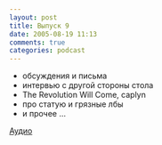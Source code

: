 ```yaml
---
layout: post
title: Выпуск 9
date: 2005-08-19 11:13
comments: true
categories: podcast
---
```


- обсуждения и письма
- интервью с другой стороны стола
- The Revolution Will Come, caplyn
- про статую и грязные лбы
- и прочее ...

[Аудио](https://podcast.umputun.com/media/ump_podcast9.mp3)
<audio src="https://podcast.umputun.com/media/ump_podcast9.mp3" preload="none">